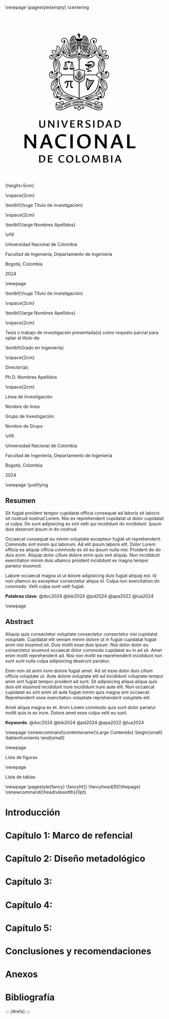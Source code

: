 \newpage
\pagestyle{empty}
\centering

![](./format/crest.png){height=5cm}

\vspace{2cm}

\textbf{\huge Título de investigación}

\vspace{2cm}

\textbf{\large Nombres Apellidos}

\vfill

Universidad Nacional de Colombia

Facultad de Ingeniería, Departamento de Ingeniería

Bogotá, Colombia

2024

\newpage

\textbf{\huge Título de investigación}

\vspace{2cm}

\textbf{\large Nombres Apellidos}

\vspace{2cm}

Tesis o trabajo de investigación presentada(o)
como requisto parcial para optar al título de:

\textbf{Grado en Ingeniería}

\vspace{2cm}

Director(a):

Ph.D. Nombres Apellidos

\vspace{2cm}

Línea de Investigación:

Nombre de línea

Grupo de Investigación:

Nombre de Grupo

\vfill

Universidad Nacional de Colombia

Facultad de Ingeniería, Departamento de Ingeniería

Bogotá, Colombia

2024

\newpage
\justifying

## Resumen

Sit fugiat proident tempor cupidatat officia consequat ad laboris sit laboris sit nostrud nostrud Lorem. Nisi ex reprehenderit cupidatat ut dolor cupidatat ut culpa. Do sunt adipisicing ex sint velit qui incididunt do incididunt. Ipsum duis deserunt ipsum in do nostrud.

Occaecat consequat eu minim voluptate excepteur fugiat sit reprehenderit. Commodo sint minim qui laborum. Ad elit ipsum laboris elit. Dolor Lorem officia ea aliquip officia commodo ex sit eu ipsum nulla nisi. Proident do do duis enim. Aliquip dolor cillum dolore enim quis sint aliquip. Non incididunt exercitation minim duis ullamco proident incididunt ex magna tempor pariatur eiusmod.

Labore occaecat magna ut ut dolore adipisicing duis fugiat aliquip est. Id non ullamco ex excepteur consectetur aliqua id. Culpa non exercitation do commodo. Velit culpa sunt velit fugiat.

**Palabras clave**: @doc2024 @bib2024 @pd2024 @apa2022 @lua2024

\newpage

## Abstract

Aliquip quis consectetur voluptate consectetur consectetur nisi cupidatat voluptate. Cupidatat elit veniam minim dolore ut in fugiat cupidatat fugiat anim nisi eiusmod sit. Duis mollit esse duis ipsum. Nisi dolor dolor eu consectetur eiusmod occaecat dolor commodo cupidatat eu in ad sit. Amet enim mollit reprehenderit ad. Nisi non mollit ea reprehenderit incididunt non sunt sunt nulla culpa adipisicing deserunt pariatur.

Enim non sit anim irure dolore fugiat amet. Ad sit esse dolor duis cillum officia voluptate ut. Aute dolore voluptate elit ad incididunt voluptate tempor anim sint fugiat tempor proident ad sunt. Sit adipisicing aliqua aliqua quis duis elit eiusmod incididunt irure incididunt irure aute elit. Non occaecat cupidatat eu sint enim sit aute fugiat minim quis magna sint occaecat. Reprehenderit esse exercitation voluptate reprehenderit voluptate elit.

Amet aliqua magna ex et. Anim Lorem commodo quis sunt dolor pariatur mollit quis in ex irure. Dolore amet esse culpa velit eu sunt.

**Keywords**: @doc2024 @bib2024 @pd2024 @apa2022 @lua2024

<!-- Índice -->
\newpage
\renewcommand\contentsname{\Large Contenido}
\begin{small}
\tableofcontents
\end{small}

\newpage

Lista de figuras

\newpage

Lista de tablas

\newpage
\pagestyle{fancy}
\fancyhf{}
\fancyhead[R]{\thepage}
\renewcommand{\headrulewidth}{0pt}

# Introducción

# Capítulo 1: Marco de refencial

# Capítulo 2: Diseño metadológico

# Capítulo 3:

# Capítulo 4:

# Capítulo 5:

# Conclusiones y recomendaciones

# Anexos

# Bibliografía

::: {#refs}
:::
